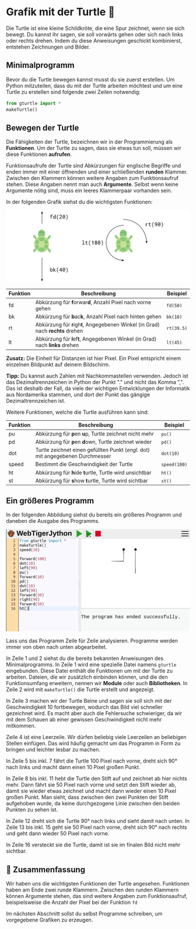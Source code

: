 # Grafik mit der Turtle 🐢

Die Turtle ist eine kleine Schildkröte, die eine Spur zeichnet, wenn sie
sich bewegt. Du kannst ihr sagen, sie soll vorwärts gehen oder sich nach
links oder rechts drehen. Indem du diese Anweisungen geschickt
kombinierst, entstehen Zeichnungen und Bilder.

## Minimalprogramm

Bevor du die Turtle bewegen kannst musst du sie zuerst erstellen.
Um Python mitzuteilen, dass du mit der Turtle arbeiten möchtest
und um eine Turtle zu erstellen sind folgende zwei Zeilen notwendig:

```python
from gturtle import *
makeTurtle()
```

## Bewegen der Turtle

Die Fähigkeiten der Turtle, bezeichnen wir in der Programmierung als **Funktionen**.
Um der Turtle zu sagen, dass sie etwas tun soll,
müssen wir diese Funktionen **aufrufen**.
 
Funktionsaufrufe der Turtle sind Abkürzungen für englische Begriffe und enden immer mit 
einer öffnenden und einer schließenden **runden** Klammer.
Zwischen den Klammern können weitere Angaben zum Funktionsaufruf stehen.
Diese Angaben nennt man auch **Argumente**.
Selbst wenn keine Argumente nötig sind, muss ein leeres Klammerpaar vorhanden sein.

In der folgenden Grafik siehst du die wichtigsten Funktionen:

![Bewegen und drehen der Turtle](./images/turtle.png)

| Funktion  | Beschreibung | Beispiel |
| ------------- | ------------- | ------------- |
| fd  | Abkürzung für **f**orwar**d**, Anzahl Pixel nach vorne gehen  | `fd(50)`  |
| bk  | Abkürzung für **b**ac**k**, Anzahl Pixel nach hinten gehen  | `bk(18)`  |
| rt  | Abkürzung für **r**igh**t**, Angegebenen Winkel (in Grad) nach **rechts** drehen  | `rt(39.5)`  |
| lt  | Abkürzung für **l**ef**t**, Angegebenen Winkel (in Grad) nach **links** drehen  | `lt(45)`  |

**Zusatz:** Die Einheit für Distanzen ist hier Pixel.
Ein Pixel entspricht einem einzelnen Bildpunkt auf deinem Bildschirm.

**Tipp:** Du kannst auch Zahlen mit Nachkommastellen verwenden.
Jedoch ist das Dezimaltrennzeichen in Python der Punkt "." und nicht das Komma ",".
Das ist deshalb der Fall, da viele der wichtigen Entwicklungen der Informatik 
aus Nordamerika stammen, und dort der Punkt das gängige Dezimaltrennzeichen ist.

Weitere Funktionen, welche die Turtle ausführen kann sind:

| Funktion  | Beschreibung | Beispiel |
| ------------- | ------------- | ------------- |
| pu  | Abkürzung für **p**en **u**p, Turtle zeichnet nicht mehr  | `pu()`  |
| pd  | Abkürzung für **p**en **d**own, Turtle zeichnet wieder  | `pd()`  |
| dot  | Turtle zeichnet einen gefüllten Punkt (*engl.* dot) mit angegebenen Durchmesser  | `dot(10)`  |
| speed  | Bestimmt die Geschwindigkeit der Turtle  | `speed(100)`  |
| ht  | Abkürzung für **h**ide **t**urtle, Turtle wird unsichtbar  | `ht()`  |
| st  | Abkürzung für **s**how **t**urtle, Turtle wird sichtbar  | `st()`  |


## Ein größeres Programm

In der folgenden Abbildung siehst du bereits ein größeres Programm
und daneben die Ausgabe des Programms.

![Code und Ausgabe](./images/codeausgabe.png)

Lass uns das Programm Zeile für Zeile analysieren.
Programme werden immer von oben nach unten abgearbeitet.

In Zeile 1 und 2 siehst du die bereits bekannten Anweisungen des Minimalprogramms.
In Zeile 1 wird eine spezielle Datei namens `gturtle` eingebunden.
Diese Datei enthält die Funktionen um mit der Turtle zu arbeiten.
Dateien, die wir zusätzlich einbinden können, und die den Funktionsumfang erweitern,
nennen wir **Module** oder auch **Bibliotheken**.
In Zeile 2 wird mit `makeTurtle()` die Turtle erstellt und angezeigt. 

In Zeile 3 machen wir der Turtle Beine und sagen sie soll sich mit der
Geschwindigkeit 10 fortbewegen, wodurch das Bild viel schneller gezeichnet wird.
Es macht aber auch die Fehlersuche schwieriger, da wir mit dem Schauen
ab einer gewissen Geschwindigkeit nicht mehr mitkommen.

Zeile 4 ist eine Leerzeile. Wir dürfen beliebig viele Leerzeilen
an beliebigen Stellen einfügen. Das wird häufig gemacht um das
Programm in Form zu bringen und leichter lesbar zu machen.

In Zeile 5 bis inkl. 7 fährt die Turtle 100 Pixel nach vorne,
dreht sich 90° nach links und macht dann einen 10 Pixel großen Punkt.

In Zeile 8 bis inkl. 11 hebt die Turtle den Stift auf und zeichnet ab hier nichts mehr.
Dann fährt sie 50 Pixel nach vorne und setzt den Stift wieder ab, damit sie wieder
etwas zeichnet und macht dann wieder einen 10 Pixel großen Punkt.
Man sieht, dass zwischen den zwei Punkten der Stift aufgehoben wurde,
da keine durchgezogene Linie zwischen den beiden Punkten zu sehen ist.

In Zeile 12 dreht sich die Turtle 90° nach links und sieht damit nach unten.
In Zeile 13 bis inkl. 15 geht sie 50 Pixel nach vorne, dreht sich 90° nach rechts
und geht dann wieder 50 Pixel nach vorne.

In Zeile 16 versteckt sie die Turtle, damit ist sie im finalen Bild nicht mehr sichtbar.

## 🧭 Zusammenfassung
Wir haben uns die wichtigsten Funktionen der Turtle angesehen.
Funktionen haben am Ende zwei runde Klammern.
Zwischen den runden Klammern können Argumente stehen,
das sind weitere Angaben zum Funktionsaufruf,
beispielsweise die Anzahl der Pixel bei der Funktion `fd`

Im nächsten Abschnitt sollst du selbst Programme schreiben,
um vorgegebene Grafiken zu erzeugen.



























